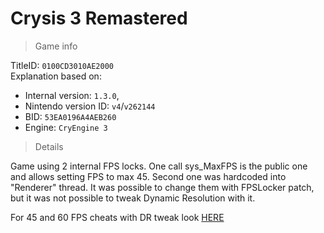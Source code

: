 # Crysis 3 Remastered

> Game info

TitleID: `0100CD3010AE2000`<br>
Explanation based on:
- Internal version: `1.3.0`, 
- Nintendo version ID: `v4`/`v262144`
- BID: `53EA0196A4AEB260`
- Engine: `CryEngine 3`

> Details

Game using 2 internal FPS locks. One call sys_MaxFPS is the public one and allows setting FPS to max 45. Second one was hardcoded into "Renderer" thread.
It was possible to change them with FPSLocker patch, but it was not possible to tweak Dynamic Resolution with it.

For 45 and 60 FPS cheats with DR tweak look [HERE](https://github.com/ChanseyIsTheBest/NX-60FPS-RES-GFX-Cheats/blob/main/titles/0100CD3010AE2000/cheats/53EA0196A4AEB260.txt)